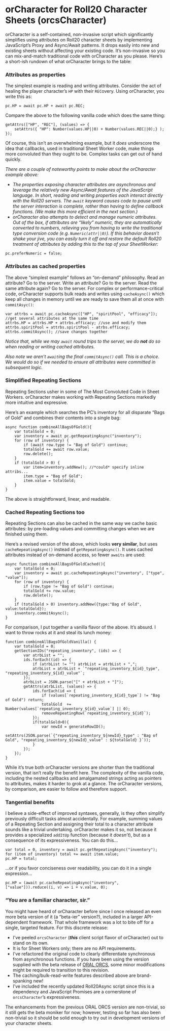 

# orCharacter for Roll20 Character Sheets (orcsCharacter)
orCharacter is a self-contained, non-invasive script which significantly simplifies using attributes on Roll20 character sheets by implementing JavaScript’s Proxy and Async/Await patterns.  It drops easily into new and existing sheets without affecting your existing code.  It’s non-invasive so you can mix-and-match traditional code with orCharacter as you please.  Here’s a short-ish rundown of what orCharacter brings to the table:

### Attributes as properties
The simplest example is reading and writing attributes.  Consider the act of healing the player character’s `HP` with their `REC`overy.  Using orCharacter, you write this as:

    pc.HP = await pc.HP + await pc.REC;

Compare the above to the following vanilla code which does the same thing:

	getAttrs(["HP", "REC"], (values) => {
        setAttrs({ "HP": Number(values.HP||0) + Number(values.REC||0);} );
	});

Of course, this isn’t an overwhelming example, but it *does* underscore the idea that callbacks, used in traditional Sheet Worker code, make things more convoluted than they ought to be.  Complex tasks can get out of hand quickly.

_There are a couple of noteworthy points to make about the orCharacter example above:_
* _The properties exposing character attributes are asynchronous and leverage the relatively new Async/Await features of the JavaScript language.  In short, reading and writing properties each interact directly with the Roll20 servers.  The `await` keyword causes code to pause until the server interaction is complete, rather than having to define callback functions. (We make this more efficient in the next section.)_
* _orCharacter also attempts to detect and manage numeric attributes.  Out of the box, if attributes are “likely” numeric, they are automatically converted to numbers, relieving you from having to write the traditional type conversion code (e.g. `Numeric(attr||0)`).  If this behavior doesn’t shake your jive, you can easily turn it off and restore the default Roll20 treatment of attributes by adding this to the top of your SheetWorker:_
```
pc.preferNumeric = false;
```
### Attributes as cached properties
The above “simplest example” follows an “on-demand” philosophy.  Read an attribute?  Go to the server.  Write an attribute?  Go to the server.  Read the same attribute again?  Go to the server.  For complex or performance-critical code, orCharacter supports bulk reads and writes using `cacheAsync()` which keep all changes in memory until we are ready to save them all at once with `commitAsyc()`:

	var attrbs = await pc.cacheAsync(["HP", "spiritPool", "efficacy"]); //get several attributes at the same time
	attrbs.HP = attrbs.HP + attrbs.efficacy; //use and modify them
	attrbs.spiritPool = attrbs.spiritPool - atrbs.efficacy;
	attrbs.commitAsync(); //save changes together

_Notice that, while we may `await` round trips to the server, we do **not** do so when reading or writing cached attributes._ 

_Also note we aren’t `await`ing the final `commitAsync()` call. This is a choice.  We would do so if we needed to ensure all attributes were committed in subsequent logic._

### Simplified Repeating Sections
Repeating Sections usher in some of The Most Convoluted Code in Sheet Workers.  orCharacter makes working with Repeating Sections markedly more intuitive and expressive.


Here’s an example which searches the PC’s inventory for all disparate “Bags of Gold” and combines their contents into a single bag:

	async function combineAllBagsOfGold(){
		var totalGold = 0;
		var inventory = await pc.getRepeatingAsync("inventory"); 
		for (row of inventory) {
			if (await row.type != "Bag of Gold") continue;
			totalGold += await row.value;
			row.delete();
		}
		if (totalGold > 0) {
			var item=inventory.addNew(); //*could* specify inline attribs...
			item.type = "Bag of Gold";
			item.value = totalGold;
		}
	}

The above is straightforward, linear, and readable.  

### Cached Repeating Sections too
Repeating Sections can also be cached in the same way we cache basic attributes: by pre-loading values and committing changes when we are finished using them.

Here’s a revised version of the above, which looks **very similar**, but uses `cacheRepeatingAsync()` instead of `getRepeatingAsync()`. It uses cached attributes instead of on-demand access, so fewer `awaits` are used: 

	async function combineAllBagsOfGoldCached(){
		var totalGold = 0;
		var inventory = await pc.cacheRepeatingAsync("inventory", ["type", "value"]); 
		for (row of inventory) {
			if (row.type != "Bag of Gold") continue;
			totalGold += row.value;
			row.delete();
		}
		if (totalGold > 0) inventory.addNew({type:"Bag of Gold", value:totalGold});
		inventory.commitAsync();
	}

For comparison, I put together a vanilla flavor of the above.  It’s absurd.  I want to throw rocks at it and steal its lunch money:

	function combineAllBagsOfGoldVanilla() {
		var totalGold = 0;
		getSectionIDs("repeating_inventory", (ids) => {
			var atrbList = "";
			ids.forEach((id) => {
				if (atrbList != "") atrbList = atrbList + ",";
				atrbList = atrbList + `"repeating_inventory_${id}_type", "repeating_inventory_${id}_value"`;
			});
			atrbList = JSON.parse("[" + atrbList + "]");
			getAttrs(atrbList, (values) => {
				ids.forEach(id => {
					if (values[`repeating_inventory_${id}_type`] != "Bag of Gold") return;
					totalGold  += Number(values[`repeating_inventory_${id}_value`] || 0);
					removeRepeatingRow(`repeating_inventory_${id}`);
				});
				if(totalGold>0){
					var newId = generateRowID();
					setAttrs(JSON.parse(`{"repeating_inventory_${newId}_type" : "Bag of Gold", "repeating_inventory_${newId}_value" : ${totalGold} }`));
				}
			});
		});
	}

While it’s true both orCharacter versions are shorter than the traditional version, that isn’t really the benefit here.  The complexity of the vanilla code, including the nested callbacks and amalgamated strings acting as pointers to  attributes, makes it harder to grok at a glance.  The orCharacter versions, by comparison, are easier to follow and therefore support.

### Tangential benefits
I believe a side-effect of improved syntaxes, generally, is they often simplify previously difficult tasks almost  accidentally.  For example, summing values of a Repeating Section and assigning their total to a character attribute sounds like a trivial undertaking.  orCharacter makes it so, not because it provides a specialized `addItUp` function (because it *doesn’t*), but as a consequence of its expressiveness.  You can do this…

    var total = 0, inventory = await pc.getRepeatingAsync("inventory"); 
    for (item of inventory) total += await item.value;
    pc.HP = total;

...or if you favor conciseness over readability, you can do it in a single expression...

	pc.HP = (await pc.cacheRepeatingAsync("inventory", ["value"])).reduce((i, v) => i + v.value, 0);

### “You are a familiar character, sir.”
You might have heard of orCharacter before since I once released an even more beta version of it (a “beta-ier” version?), included in a larger API-dependent framework.  That whole framework was a lot to bite off for a single, targeted feature.  For this discrete release:

* I've peeled `orcsCharacter` (**_this_** client script flavor of orCharacter) out to stand on its own.
* It is for Sheet Workers only; there are no API requirements.
* I’ve refactored the original code to clearly differentiate synchronous from asynchronous functions.  If you have been using the version supplied with the beta release of [ORAL ORCS](https://github.com/onyxring/Roll20OralOrcs), some minor modifications might be required to transition to this revision.  
* The caching/bulk-read-write features described above are brand-spanking new! 
* I’ve included the recently updated Roll20Async script since this is a dependency and JavaScript Promises are a cornerstone of `orcsCharacter`’s expressiveness.  

The enhancements from the previous ORAL ORCS version are non-trivial, so it still gets the beta moniker for now; however, testing so far has also been non-trivial so it should be solid enough to try out in development versions of your character sheets.
